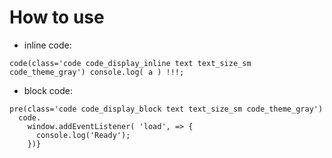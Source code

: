 # How to use

- inline code:

```pug
code(class='code code_display_inline text text_size_sm code_theme_gray') console.log( a ) !!!;
```

- block code:

```pug
pre(class='code code_display_block text text_size_sm code_theme_gray')
  code.
    window.addEventListener( 'load', => {
      console.log('Ready');
    })}
```
